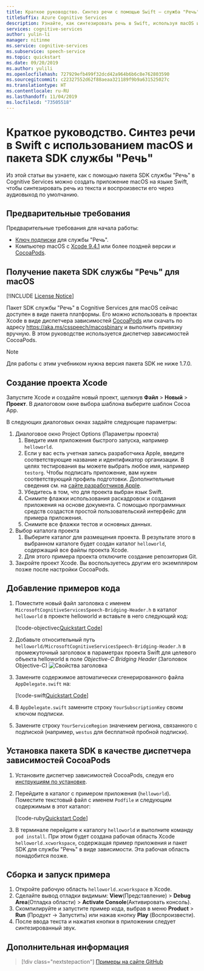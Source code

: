 ```yaml
---
title: Краткое руководство. Синтез речи с помощью Swift — служба "Речь"
titleSuffix: Azure Cognitive Services
description: Узнайте, как синтезировать речь в Swift, используя macOS и пакет SDK службы "Речь"
services: cognitive-services
author: yulin-li
manager: nitinme
ms.service: cognitive-services
ms.subservice: speech-service
ms.topic: quickstart
ms.date: 09/20/2019
ms.author: yulili
ms.openlocfilehash: 727929efb499f32dcd42a964b6b6c8e762803590
ms.sourcegitcommit: c22327552d62f88aeaa321189f9b9a631525027c
ms.translationtype: HT
ms.contentlocale: ru-RU
ms.lasthandoff: 11/04/2019
ms.locfileid: "73505518"
---
```

# <a name="quickstart-synthesize-speech-in-swift-on-macos-using-the-speech-sdk"></a>Краткое руководство. Синтез речи в Swift с использованием macOS и пакета SDK службы "Речь"

Из этой статьи вы узнаете, как с помощью пакета SDK службы "Речь" в Cognitive Services можно создать приложение macOS на языке Swift, чтобы синтезировать речь из текста и воспроизвести его через аудиовыход по умолчанию.

## <a name="prerequisites"></a>Предварительные требования

Предварительные требования для начала работы:

* [Ключ подписки](~/articles/cognitive-services/Speech-Service/get-started.md) для службы "Речь".
* Компьютер macOS с [Xcode 9.4.1](https://geo.itunes.apple.com/us/app/xcode/id497799835?mt=12) или более поздней версии и [CocoaPods](https://cocoapods.org/).

## <a name="get-the-speech-sdk-for-macos"></a>Получение пакета SDK службы "Речь" для macOS

[!INCLUDE [License Notice](~/includes/cognitive-services-speech-service-license-notice.md)]

Пакет SDK службы "Речь" в Cognitive Services для macOS сейчас доступен в виде пакета платформы.
Его можно использовать в проектах Xcode в виде диспетчера зависимостей [CocoaPods](https://cocoapods.org/) или скачать по адресу https://aka.ms/csspeech/macosbinary и выполнить привязку вручную. В этом руководстве используется диспетчер зависимостей CocoaPods.

> [!NOTE] 
> Для работы с этим учебником нужна версия пакета SDK не ниже 1.7.0.

## <a name="create-an-xcode-project"></a>Создание проекта Xcode

Запустите Xcode и создайте новый проект, щелкнув **Файл** > **Новый** > **Проект**.
В диалоговом окне выбора шаблона выберите шаблон Cocoa App.

В следующих диалоговых окнах задайте следующие параметры:

1. Диалоговое окно Project Options (Параметры проекта)
    1. Введите имя приложения быстрого запуска, например `helloworld`.
    1. Если у вас есть учетная запись разработчика Apple, введите соответствующие название и идентификатор организации. В целях тестирования вы можете выбрать любое имя, например `testorg`. Чтобы подписать приложение, вам нужен соответствующий профиль подготовки. Дополнительные сведения см. на [сайте разработчиков Apple](https://developer.apple.com/).
    1. Убедитесь в том, что для проекта выбран язык Swift.
    1. Снимите флажки использования раскадровок и создания приложения на основе документа. С помощью программных средств создастся простой пользовательский интерфейс для примера приложения.
    1. Снимите все флажки тестов и основных данных.
1. Выбор каталога проекта
    1. Выберите каталог для размещения проекта. В результате этого в выбранном каталоге будет создан каталог `helloworld`, содержащий все файлы проекта Xcode.
    1. Для этого примера проекта отключите создание репозитория Git.
1. Закройте проект Xcode. Вы воспользуетесь другим его экземпляром позже после настройки CocoaPods.

## <a name="add-the-sample-code"></a>Добавление примеров кода

1. Поместите новый файл заголовка с именем `MicrosoftCognitiveServicesSpeech-Bridging-Header.h` в каталог `helloworld` в проекте helloworld и вставьте в него следующий код:

   [!code-objectivec[Quickstart Code](~/samples-cognitive-services-speech-sdk/quickstart/swift/macos/text-to-speech/helloworld/helloworld/MicrosoftCognitiveServicesSpeech-Bridging-Header.h#code)]
1. Добавьте относительный путь `helloworld/MicrosoftCognitiveServicesSpeech-Bridging-Header.h` в промежуточный заголовок в параметрах проекта Swift для целевого объекта helloworld в поле *Objective-C Bridging Header* (Заголовок Objective-C) ![Свойства заголовка](~/articles/cognitive-services/Speech-Service/media/sdk/qs-swift-macos-bridging-header.png)
1. Замените содержимое автоматически сгенерированного файла `AppDelegate.swift` на:

   [!code-swift[Quickstart Code](~/samples-cognitive-services-speech-sdk/quickstart/swift/macos/text-to-speech/helloworld/helloworld/AppDelegate.swift#code)]
1. В `AppDelegate.swift` замените строку `YourSubscriptionKey` своим ключом подписки.
1. Замените строку `YourServiceRegion` значением региона, связанного с подпиской (например, `westus` для бесплатной пробной подписки).

## <a name="install-the-sdk-as-a-cocoapod"></a>Установка пакета SDK в качестве диспетчера зависимостей CocoaPods

1. Установите диспетчер зависимостей CocoaPods, следуя его [инструкциям по установке](https://guides.cocoapods.org/using/getting-started.html).
1. Перейдите в каталог с примером приложения (`helloworld`). Поместите текстовый файл с именем `Podfile` и следующим содержимым в этот каталог:

   [!code-ruby[Quickstart Code](~/samples-cognitive-services-speech-sdk/quickstart/swift/macos/text-to-speech/helloworld/Podfile)]
1. В терминале перейдите к каталогу `helloworld` и выполните команду `pod install`. При этом будет создана рабочая область Xcode `helloworld.xcworkspace`, содержащая пример приложения и пакет SDK для службы "Речь" в виде зависимости. Эта рабочая область понадобится позже.

## <a name="build-and-run-the-sample"></a>Сборка и запуск примера

1. Откройте рабочую область `helloworld.xcworkspace` в Xcode.
1. Сделайте вывод отладки видимым: **View**(Представление) > **Debug Area**(Отладка области) > **Activate Console**(Активировать консоль).
1. Скомпилируйте и запустите пример кода, выбрав в меню **Product** > **Run** (Продукт -> Запустить) или нажав кнопку **Play** (Воспроизвести).
1. После ввода текста и нажатия кнопки в приложении следует синтезированный звук.

## <a name="next-steps"></a>Дополнительная информация

> [!div class="nextstepaction"]
> [Примеры на сайте GitHub](https://aka.ms/csspeech/samples)

